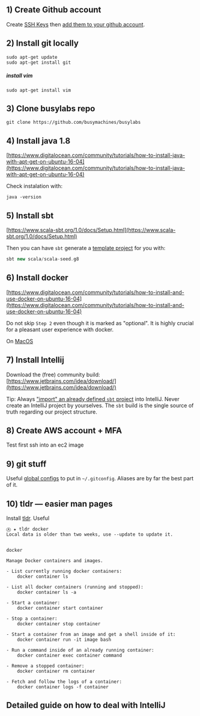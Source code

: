 ## 1) Create Github  account

Create [SSH Keys](https://help.github.com/articles/generating-a-new-ssh-key-and-adding-it-to-the-ssh-agent/) then [add them to your github account](https://help.github.com/articles/adding-a-new-ssh-key-to-your-github-account/).

## 2) Install git locally
```
sudo apt-get update
sudo apt-get install git
```

##### install vim

```
sudo apt-get install vim
```

## 3) Clone busylabs repo

```
git clone https://github.com/busymachines/busylabs
```

## 4) Install java 1.8

[https://www.digitalocean.com/community/tutorials/how-to-install-java-with-apt-get-on-ubuntu-16-04](https://www.digitalocean.com/community/tutorials/how-to-install-java-with-apt-get-on-ubuntu-16-04)

Check instalation with:
```
java -version
```

## 5) Install sbt

[https://www.scala-sbt.org/1.0/docs/Setup.html](https://www.scala-sbt.org/1.0/docs/Setup.html)

Then you can have `sbt` generate a [template project](https://www.scala-sbt.org/1.0/docs/sbt-new-and-Templates.html) for you with:

```scala
sbt new scala/scala-seed.g8
```

## 6) Install docker

[https://www.digitalocean.com/community/tutorials/how-to-install-and-use-docker-on-ubuntu-16-04](https://www.digitalocean.com/community/tutorials/how-to-install-and-use-docker-on-ubuntu-16-04)

Do not skip `Step 2` even though it is marked as "optional". It is highly crucial for a pleasant user experience with docker.

On [MacOS](https://docs.docker.com/docker-for-mac/install/#download-docker-for-mac)

## 7) Install Intellij

Download the (free) community build:
[https://www.jetbrains.com/idea/download/](https://www.jetbrains.com/idea/download/)

Tip:
Always ["import" an already defined `sbt` project](https://www.jetbrains.com/help/idea/sbt-support.html#import_project) into IntelliJ. Never create an IntelliJ project by yourselves. The `sbt` build is the single source of truth regarding our project structure.

## 8) Create AWS account + MFA

Test first ssh into an ec2 image

## 9) git stuff

Useful [global configs](https://github.com/lorandszakacs/config/blob/master/git/.gitconfig) to put in `~/.gitconfig`. Aliases are by far the best part of it.

## 10) tldr — easier man pages

Install [tldr](http://tldr.sh/). Useful
```
Ⓐ ★ tldr docker
Local data is older than two weeks, use --update to update it.


docker

Manage Docker containers and images.

- List currently running docker containers:
    docker container ls

- List all docker containers (running and stopped):
    docker container ls -a

- Start a container:
    docker container start container

- Stop a container:
    docker container stop container

- Start a container from an image and get a shell inside of it:
    docker container run -it image bash

- Run a command inside of an already running container:
    docker container exec container command

- Remove a stopped container:
    docker container rm container

- Fetch and follow the logs of a container:
    docker container logs -f container
```

## Detailed guide on how to deal with IntelliJ
